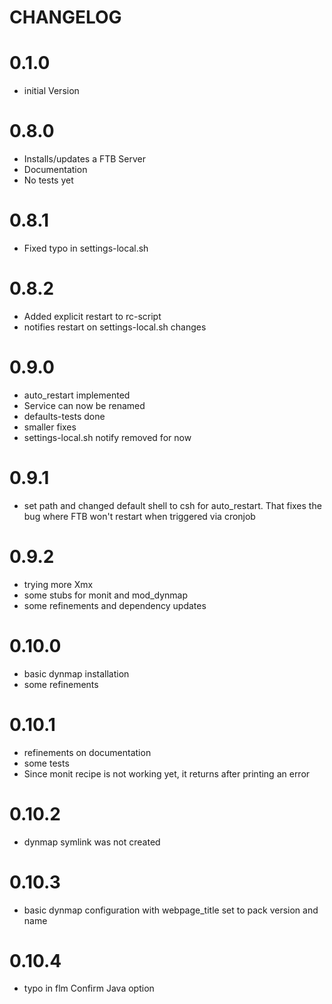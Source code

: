 # CHANGELOG

# 0.1.0

 - initial Version
 
# 0.8.0
 
 - Installs/updates a FTB Server
 - Documentation 
 - No tests yet
 
# 0.8.1

 - Fixed typo in settings-local.sh 
 
# 0.8.2

 - Added explicit restart to rc-script
 - notifies restart on settings-local.sh changes
 
# 0.9.0

 - auto_restart implemented
 - Service can now be renamed
 - defaults-tests done
 - smaller fixes
 - settings-local.sh notify removed for now
 
# 0.9.1

 - set path and changed default shell to csh for auto_restart. That fixes the bug where FTB won't restart
   when triggered via cronjob

# 0.9.2

 - trying more Xmx
 - some stubs for monit and mod_dynmap
 - some refinements and dependency updates

# 0.10.0

 - basic dynmap installation
 - some refinements

# 0.10.1

 - refinements on documentation
 - some tests
 - Since monit recipe is not working yet, it returns after printing an error
 
# 0.10.2

 - dynmap symlink was not created
 
# 0.10.3

 - basic dynmap configuration with webpage_title set to pack version and name

# 0.10.4

 - typo in flm Confirm Java option
